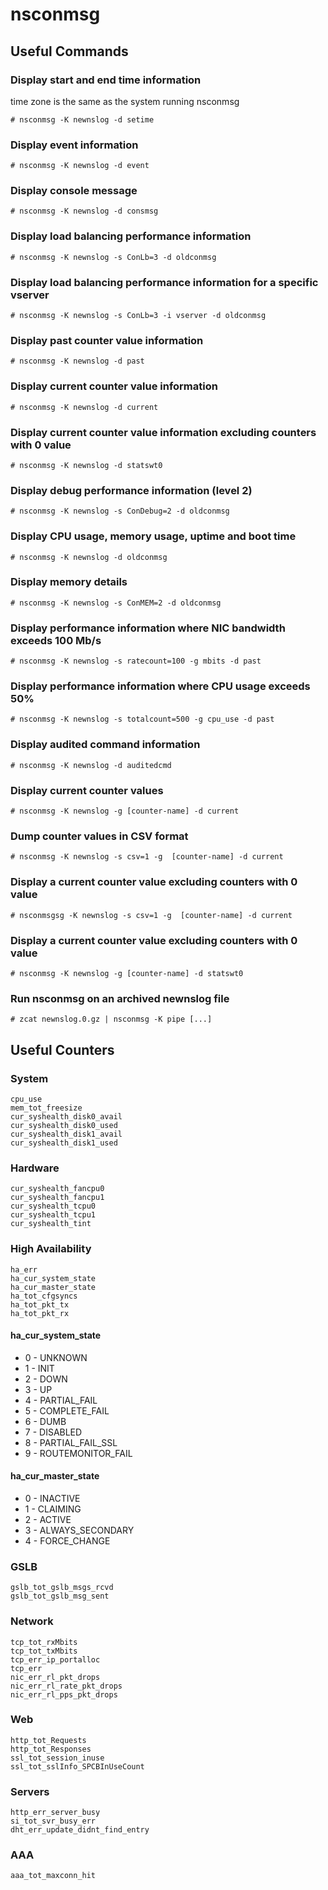 # nsconmsg

## Useful Commands

### Display start and end time information
time zone is the same as the system running nsconmsg

	# nsconmsg -K newnslog -d setime

### Display event information
	# nsconmsg -K newnslog -d event

### Display console message
	# nsconmsg -K newnslog -d consmsg

### Display load balancing performance information
	# nsconmsg -K newnslog -s ConLb=3 -d oldconmsg

### Display load balancing performance information for a specific vserver
	# nsconmsg -K newnslog -s ConLb=3 -i vserver -d oldconmsg

### Display past counter value information
	# nsconmsg -K newnslog -d past

### Display current counter value information
	# nsconmsg -K newnslog -d current

### Display current counter value information excluding counters with 0 value
	# nsconmsg -K newnslog -d statswt0

### Display debug performance information (level 2)
	# nsconmsg -K newnslog -s ConDebug=2 -d oldconmsg

### Display CPU usage, memory usage, uptime and boot time
	# nsconmsg -K newnslog -d oldconmsg

### Display memory details
	# nsconmsg -K newnslog -s ConMEM=2 -d oldconmsg

### Display performance information where NIC bandwidth exceeds 100 Mb/s
	# nsconmsg -K newnslog -s ratecount=100 -g mbits -d past

### Display performance information where CPU usage exceeds 50%
	# nsconmsg -K newnslog -s totalcount=500 -g cpu_use -d past

### Display audited command information
	# nsconmsg -K newnslog -d auditedcmd

### Display current counter values
	# nsconmsg -K newnslog -g [counter-name] -d current

### Dump counter values in CSV format
	# nsconmsg -K newnslog -s csv=1 -g  [counter-name] -d current

### Display a current counter value excluding counters with 0 value
	# nsconmsgsg -K newnslog -s csv=1 -g  [counter-name] -d current

### Display a current counter value excluding counters with 0 value
	# nsconmsg -K newnslog -g [counter-name] -d statswt0

### Run nsconmsg on an archived newnslog file
	# zcat newnslog.0.gz | nsconmsg -K pipe [...]

## Useful Counters

### System
	cpu_use
	mem_tot_freesize
	cur_syshealth_disk0_avail
	cur_syshealth_disk0_used
	cur_syshealth_disk1_avail
	cur_syshealth_disk1_used

### Hardware
	cur_syshealth_fancpu0
	cur_syshealth_fancpu1
	cur_syshealth_tcpu0
	cur_syshealth_tcpu1
	cur_syshealth_tint
	
### High Availability

	ha_err
	ha_cur_system_state
	ha_cur_master_state
	ha_tot_cfgsyncs
	ha_tot_pkt_tx
	ha_tot_pkt_rx
	
#### ha_cur_system_state

* 0 - UNKNOWN
* 1 - INIT
* 2 - DOWN
* 3 - UP
* 4 - PARTIAL_FAIL
* 5 - COMPLETE_FAIL
* 6 - DUMB
* 7 - DISABLED
* 8 - PARTIAL_FAIL_SSL
* 9 - ROUTEMONITOR_FAIL

#### ha_cur_master_state

* 0 - INACTIVE
* 1 - CLAIMING
* 2 - ACTIVE
* 3 - ALWAYS_SECONDARY
* 4 - FORCE_CHANGE

### GSLB

	gslb_tot_gslb_msgs_rcvd
	gslb_tot_gslb_msg_sent  

### Network

	tcp_tot_rxMbits
	tcp_tot_txMbits
	tcp_err_ip_portalloc
	tcp_err
	nic_err_rl_pkt_drops
	nic_err_rl_rate_pkt_drops
	nic_err_rl_pps_pkt_drops

### Web

	http_tot_Requests
	http_tot_Responses
	ssl_tot_session_inuse
	ssl_tot_sslInfo_SPCBInUseCount

### Servers

	http_err_server_busy
	si_tot_svr_busy_err
	dht_err_update_didnt_find_entry

### AAA

	aaa_tot_maxconn_hit
